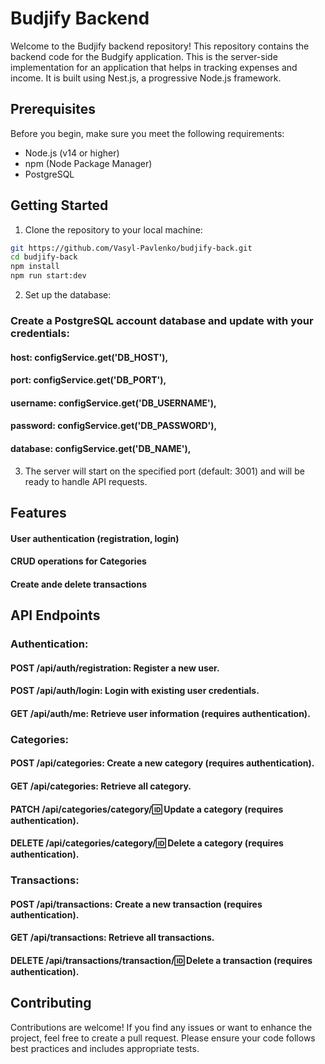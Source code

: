 # Budjify Backend

Welcome to the Budjify backend repository! This repository contains the backend code for the Budgify application. This is the server-side implementation for an application that helps in tracking expenses and income. It is built using Nest.js, a progressive Node.js framework.

## Prerequisites

Before you begin, make sure you meet the following requirements:

- Node.js (v14 or higher)
- npm (Node Package Manager)
- PostgreSQL

## Getting Started

1. Clone the repository to your local machine:

```bash
git https://github.com/Vasyl-Pavlenko/budjify-back.git
cd budjify-back
npm install
npm run start:dev
```

2. Set up the database:

### Create a PostgreSQL account database and update with your credentials:
 #### host: configService.get('DB_HOST'),
 #### port: configService.get('DB_PORT'),
 #### username: configService.get('DB_USERNAME'),
 #### password: configService.get('DB_PASSWORD'),
 #### database: configService.get('DB_NAME'),

3. The server will start on the specified port (default: 3001) and will be ready to handle API requests.

## Features
#### User authentication (registration, login)
#### CRUD operations for Categories
#### Create ande delete transactions

## API Endpoints
### Authentication:
#### POST /api/auth/registration: Register a new user.
#### POST /api/auth/login: Login with existing user credentials.
#### GET /api/auth/me: Retrieve user information (requires authentication).

### Categories:
#### POST /api/categories: Create a new category (requires authentication).
#### GET /api/categories: Retrieve all category.
#### PATCH /api/categories/category/:id: Update a category (requires authentication).
#### DELETE /api/categories/category/:id: Delete a category (requires authentication).

### Transactions:
#### POST /api/transactions: Create a new transaction (requires authentication).
#### GET /api/transactions: Retrieve all transactions.
#### DELETE /api/transactions/transaction/:id: Delete a transaction (requires authentication).


## Contributing
Contributions are welcome! If you find any issues or want to enhance the project, feel free to create a pull request. Please ensure your code follows best practices and includes appropriate tests.

